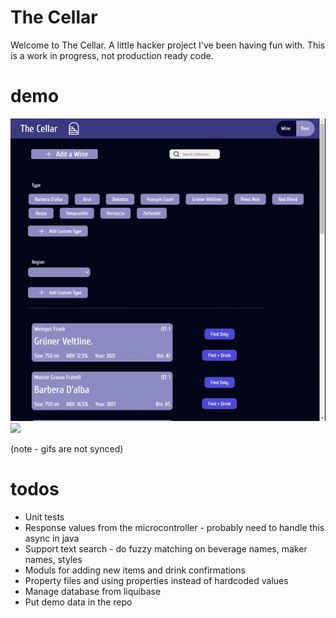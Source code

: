 # The Cellar
Welcome to The Cellar. A little hacker project I've been having fun with. This is a work in progress, not production ready code.

# demo
![](demo/screen-recording.gif)
![](demo/cabinet.gif)

 (note - gifs are not synced)

# todos
* Unit tests
* Response values from the microcontroller - probably need to handle this async in java
* Support text search - do fuzzy matching on beverage names, maker names, styles
* Moduls for adding new items and drink confirmations
* Property files and using properties instead of hardcoded values
* Manage database from liquibase
* Put demo data in the repo
